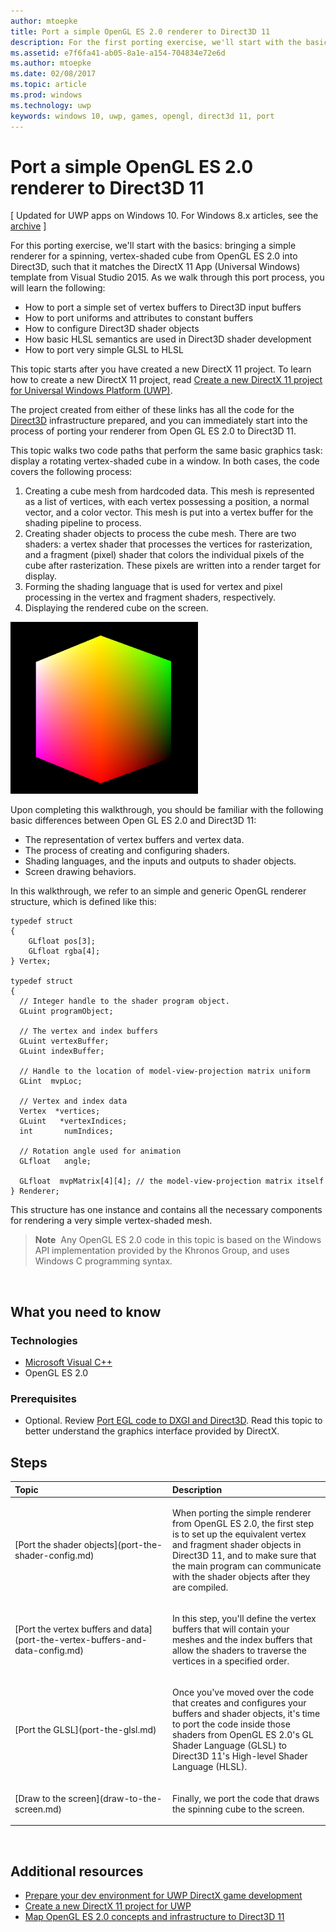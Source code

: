 ```yaml
---
author: mtoepke
title: Port a simple OpenGL ES 2.0 renderer to Direct3D 11
description: For the first porting exercise, we'll start with the basics-- bringing a simple renderer for a spinning, vertex-shaded cube from OpenGL ES 2.0 into Direct3D, such that it matches the DirectX 11 App (Universal Windows) template from Visual Studio 2015.
ms.assetid: e7f6fa41-ab05-8a1e-a154-704834e72e6d
ms.author: mtoepke
ms.date: 02/08/2017
ms.topic: article
ms.prod: windows
ms.technology: uwp
keywords: windows 10, uwp, games, opengl, direct3d 11, port
---
```


# Port a simple OpenGL ES 2.0 renderer to Direct3D 11


\[ Updated for UWP apps on Windows 10. For Windows 8.x articles, see the [archive](http://go.microsoft.com/fwlink/p/?linkid=619132) \]

For this porting exercise, we'll start with the basics: bringing a simple renderer for a spinning, vertex-shaded cube from OpenGL ES 2.0 into Direct3D, such that it matches the DirectX 11 App (Universal Windows) template from Visual Studio 2015. As we walk through this port process, you will learn the following:

-   How to port a simple set of vertex buffers to Direct3D input buffers
-   How to port uniforms and attributes to constant buffers
-   How to configure Direct3D shader objects
-   How basic HLSL semantics are used in Direct3D shader development
-   How to port very simple GLSL to HLSL

This topic starts after you have created a new DirectX 11 project. To learn how to create a new DirectX 11 project, read [Create a new DirectX 11 project for Universal Windows Platform (UWP)](user-interface.md).

The project created from either of these links has all the code for the [Direct3D](https://msdn.microsoft.com/library/windows/desktop/ff476345) infrastructure prepared, and you can immediately start into the process of porting your renderer from Open GL ES 2.0 to Direct3D 11.

This topic walks two code paths that perform the same basic graphics task: display a rotating vertex-shaded cube in a window. In both cases, the code covers the following process:

1.  Creating a cube mesh from hardcoded data. This mesh is represented as a list of vertices, with each vertex possessing a position, a normal vector, and a color vector. This mesh is put into a vertex buffer for the shading pipeline to process.
2.  Creating shader objects to process the cube mesh. There are two shaders: a vertex shader that processes the vertices for rasterization, and a fragment (pixel) shader that colors the individual pixels of the cube after rasterization. These pixels are written into a render target for display.
3.  Forming the shading language that is used for vertex and pixel processing in the vertex and fragment shaders, respectively.
4.  Displaying the rendered cube on the screen.

![simple opengl cube](images/simple-opengl-cube.png)

Upon completing this walkthrough, you should be familiar with the following basic differences between Open GL ES 2.0 and Direct3D 11:

-   The representation of vertex buffers and vertex data.
-   The process of creating and configuring shaders.
-   Shading languages, and the inputs and outputs to shader objects.
-   Screen drawing behaviors.

In this walkthrough, we refer to an simple and generic OpenGL renderer structure, which is defined like this:

``` syntax
typedef struct 
{
    GLfloat pos[3];        
    GLfloat rgba[4];
} Vertex;

typedef struct
{
  // Integer handle to the shader program object.
  GLuint programObject;

  // The vertex and index buffers
  GLuint vertexBuffer;
  GLuint indexBuffer;

  // Handle to the location of model-view-projection matrix uniform
  GLint  mvpLoc; 
   
  // Vertex and index data
  Vertex  *vertices;
  GLuint   *vertexIndices;
  int       numIndices;

  // Rotation angle used for animation
  GLfloat   angle;

  GLfloat  mvpMatrix[4][4]; // the model-view-projection matrix itself
} Renderer;
```

This structure has one instance and contains all the necessary components for rendering a very simple vertex-shaded mesh.

> **Note**  Any OpenGL ES 2.0 code in this topic is based on the Windows API implementation provided by the Khronos Group, and uses Windows C programming syntax.

 

## What you need to know


### Technologies

-   [Microsoft Visual C++](http://msdn.microsoft.com/library/vstudio/60k1461a.aspx)
-   OpenGL ES 2.0

### Prerequisites

-   Optional. Review [Port EGL code to DXGI and Direct3D](moving-from-egl-to-dxgi.md). Read this topic to better understand the graphics interface provided by DirectX.

## <span id="keylinks_steps_heading"></span>Steps


<table>
<colgroup>
<col width="50%" />
<col width="50%" />
</colgroup>
<thead>
<tr class="header">
<th align="left">Topic</th>
<th align="left">Description</th>
</tr>
</thead>
<tbody>
<tr class="odd">
<td align="left"><p>[Port the shader objects](port-the-shader-config.md)</p></td>
<td align="left"><p>When porting the simple renderer from OpenGL ES 2.0, the first step is to set up the equivalent vertex and fragment shader objects in Direct3D 11, and to make sure that the main program can communicate with the shader objects after they are compiled.</p></td>
</tr>
<tr class="even">
<td align="left"><p>[Port the vertex buffers and data](port-the-vertex-buffers-and-data-config.md)</p></td>
<td align="left"><p>In this step, you'll define the vertex buffers that will contain your meshes and the index buffers that allow the shaders to traverse the vertices in a specified order.</p></td>
</tr>
<tr class="odd">
<td align="left"><p>[Port the GLSL](port-the-glsl.md)</p></td>
<td align="left"><p>Once you've moved over the code that creates and configures your buffers and shader objects, it's time to port the code inside those shaders from OpenGL ES 2.0's GL Shader Language (GLSL) to Direct3D 11's High-level Shader Language (HLSL).</p></td>
</tr>
<tr class="even">
<td align="left"><p>[Draw to the screen](draw-to-the-screen.md)</p></td>
<td align="left"><p>Finally, we port the code that draws the spinning cube to the screen.</p></td>
</tr>
</tbody>
</table>

 

## <span id="additional_resources"></span>Additional resources


-   [Prepare your dev environment for UWP DirectX game development](prepare-your-dev-environment-for-windows-store-directx-game-development.md)
-   [Create a new DirectX 11 project for UWP](user-interface.md)
-   [Map OpenGL ES 2.0 concepts and infrastructure to Direct3D 11](map-concepts-and-infrastructure.md)

 

 





